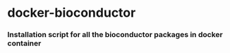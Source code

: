 # docker-bioconductor
### Installation script for all the bioconductor packages in docker container 